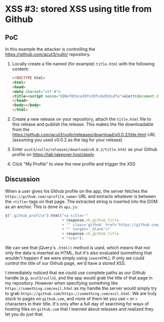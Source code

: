 # XSS #3: stored XSS using title from Github

## PoC

In this example the attacker is controlling the https://github.com/acut3/vulln/ repository.
1. Locally create a file named (for example) `title.html` with the following content:

   ```html
   <!DOCTYPE html>
   <html>
   <head>
   <meta charset="utf-8">
   <title><script nonce="EDNnf03nceIOfn39fn3e9h3sdfa">alert(document.domain)</script></title>
   </head>
   <body></body>
   </html>
   ```
2. Create a new release on your repository, attach the `title.html` file to this release and publish the release. This makes the file downloadable from the https://github.com/acut3/vulln/releases/download/v0.0.2/title.html URL (assuming you used v0.0.2 as the tag for your release)
3. Enter `acut3/vulln/releases/download/v0.0.2/title.html` as your Github profile on https://lab.takeover.host/apply
4. Click "My Profile" to view the new profile and trigger the XSS


## Discussion

When a user gives his Github profile on the app, the server fetches the `https://github.com/<profile_name>` URL and extracts whatever is between the `<title>` tags on that page. The extracted string is inserted into the DOM as an anchor. This is done in `api.js`:

```js
$(".github_profile").html("<a title='"
                          + response.ch_github_title
                          + "' class='github' href='https://github.com/"+encodeURI(response.ch_github)
                          + "' target='_blank'>"
                          + response.ch_github_title
                          + "</a>");
```

We can see that jQuery's `.html()` method is used, which means that not only the data is inserted as HTML, but it's also evaluated (something that wouldn't happen if we were simply using `innerHTML`). If only we could control the title of our Github page, we'd have a stored XSS.

I immediately noticed that we could use complete paths as our Github handle (e.g. `acut3/vulln`), and the app would grab the title of that page in my repository. However when specifying something like `https://something.com/evil.html` as my handle the server would simply try to grab `https://github.com/https://something.com/evil.html`. We are truly stuck to pages on `github.com`, and none of them let you use `<` or `>` characters in their title. It's only after a full day of searching for ways of hosting files on `github.com` that I learned about releases and realized they let you do just that.
